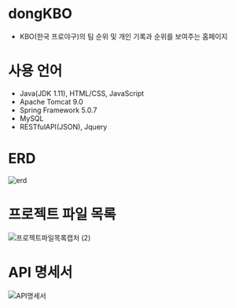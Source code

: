 # dongKBO
- KBO(한국 프로야구)의 팀 순위 및 개인 기록과 순위를 보여주는 홈페이지

# 사용 언어
- Java(JDK 1.11), HTML/CSS, JavaScript
- Apache Tomcat 9.0
- Spring Framework 5.0.7
- MySQL
- RESTfulAPI(JSON), Jquery

# ERD
![erd](https://user-images.githubusercontent.com/55340375/236089246-0404328e-890b-4a9a-ae79-995f6de92f86.PNG)

# 프로젝트 파일 목록
![프로젝트파일목록캡처 (2)](https://user-images.githubusercontent.com/55340375/236105384-2c75bd0d-a136-4489-8171-dcfa616f271e.PNG)

# API 명세서
![API명세서](https://user-images.githubusercontent.com/55340375/236118675-dca622bb-1c11-406e-bae6-b921415e73d3.PNG)

